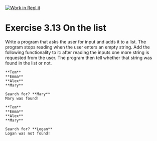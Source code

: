 [![Work in Repl.it](https://classroom.github.com/assets/work-in-replit-14baed9a392b3a25080506f3b7b6d57f295ec2978f6f33ec97e36a161684cbe9.svg)](https://classroom.github.com/online_ide?assignment_repo_id=3460603&assignment_repo_type=AssignmentRepo)
# Exercise 3.13 On the list

Write a program that asks the user for input and adds it to a list. The program stops reading when the user enters an empty string. Add the following functionality to it: after reading the inputs one more string is requested from the user. The program then tell whether that string was found in the list or not.

```plaintext
**Tom**
**Emma**
**Alex**
**Mary**

Search for? **Mary**
Mary was found!
```

```plaintext
**Tom**
**Emma**
**Alex**
**Mary**

Search for? **Logan**
Logan was not found!
```
